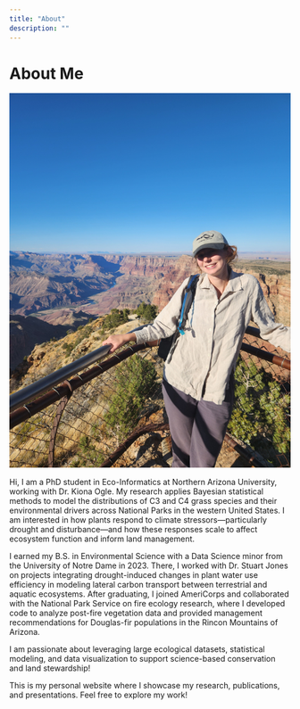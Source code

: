 ```yaml
---
title: "About"
description: ""
---
```


# About Me

![Me at the Grand Canyon](../../static/img/eva_grand-canyon.jpg)

Hi, I am a PhD student in Eco-Informatics at Northern Arizona University, working with Dr. Kiona Ogle. My research applies Bayesian statistical methods to model the distributions of C3 and C4 grass species and their environmental drivers across National Parks in the western United States. I am interested in how plants respond to climate stressors—particularly drought and disturbance—and how these responses scale to affect ecosystem function and inform land management.

I earned my B.S. in Environmental Science with a Data Science minor from the University of Notre Dame in 2023. There, I worked with Dr. Stuart Jones on projects integrating drought-induced changes in plant water use efficiency in modeling lateral carbon transport between terrestrial and aquatic ecosystems. After graduating, I joined AmeriCorps and collaborated with the National Park Service on fire ecology research, where I developed code to analyze post-fire vegetation data and provided management recommendations for Douglas-fir populations in the Rincon Mountains of Arizona.

I am passionate about leveraging large ecological datasets, statistical modeling, and data visualization to support science-based conservation and land stewardship!

This is my personal website where I showcase my research, publications, and presentations. Feel free to explore my work!
